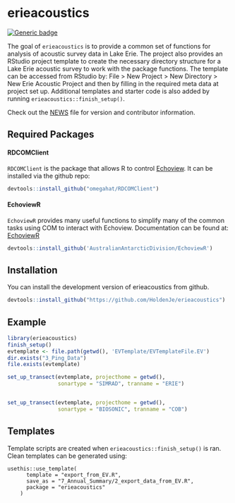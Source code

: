 
# erieacoustics

<!-- badges: start -->
[![Generic badge](https://img.shields.io/badge/Dev-InProgress-<COLOR>.svg)](https://shields.io/)

<!-- badges: end -->

The goal of `erieacoustics` is to provide a common set of functions for analysis of acoustic survey data in Lake Erie. The project also provides an RStudio project template to create the necessary directory structure for a Lake Erie acoustic survey to work with the package functions. The template can be accessed from RStudio by: File > New Project > New Directory > New Erie Acoustic Project and then by filling in the required meta data at project set up. Additional templates and starter code is also added by running `erieacoustics::finish_setup()`.

Check out the [NEWS](NEWS.md) file for version and contributor information.

## Required Packages
#### RDCOMClient

`RDCOMClient` is the package that allows R to control [Echoview](https://echoview.com/). It can be installed via the github repo:

``` r
devtools::install_github("omegahat/RDCOMClient")
```

#### EchoviewR
`EchoviewR` provides many useful functions to simplify many of the common tasks using COM to interact with Echoview. Documentation can be found at: [EchoviewR](https://github.com/AustralianAntarcticDivision/EchoviewR)

``` r
devtools::install_github('AustralianAntarcticDivision/EchoviewR')
```


## Installation

You can install the development version of erieacoustics from github.

``` r
devtools::install_github("https://github.com/HoldenJe/erieacoustics") 
```

## Example

``` r
library(erieacoustics)
finish_setup()
evtemplate <- file.path(getwd(), 'EVTemplate/EVTemplateFile.EV')
dir.exists("3_Ping_Data")
file.exists(evtemplate)

set_up_transect(evtemplate, projecthome = getwd(), 
                sonartype = "SIMRAD", tranname = "ERIE")


set_up_transect(evtemplate, projecthome = getwd(), 
                sonartype = "BIOSONIC", tranname = "COB")

```

## Templates
Template scripts are created when `erieacoustics::finish_setup()` is ran. Clean templates can be generated using:
```
usethis::use_template(
      template = "export_from_EV.R",
      save_as = "7_Annual_Summary/2_export_data_from_EV.R",
      package = "erieacoustics"
    )
```
